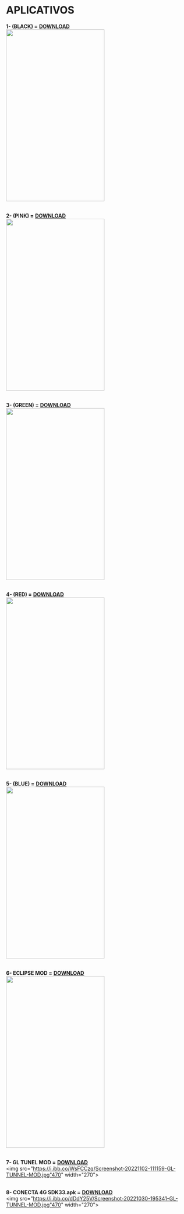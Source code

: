  # APLICATIVOS

<b> 1- (BLACK) =</b> <a href="https://github.com/Lockednet/APPS/raw/main/Conecta4G%20V3.0(black).apk"><b>DOWNLOAD</b></a>
<br/>
<img src="https://user-images.githubusercontent.com/105602625/186505902-a67e9567-9625-48dd-9950-9bf09e5e0f80.jpg" height="470" width="270">
<br/><br/>

<b> 2- (PINK) =</b> <a href="https://github.com/Lockednet/APPS/raw/main/Conecta4G%20V3.0(rosa).apk"><b>DOWNLOAD</b></a>
<br/>
<img src="https://user-images.githubusercontent.com/105602625/186505912-89b81047-79fd-4812-ae1c-b8c3aa5bf1fd.jpg" height="470" width="270">
<br/><br/>

<b> 3- (GREEN) =</b> <a href="https://github.com/Lockednet/APPS/raw/main/Conecta4G%20V3.0(verde).apk"><b>DOWNLOAD</b></a>
<br/>
<img src="https://user-images.githubusercontent.com/105602625/186505909-d1c334ae-af87-4cd2-a4f1-b512e0de8e73.jpg" height="470" width="270">
<br/><br/>

<b> 4- (RED) =</b> <a href="https://github.com/Lockednet/APPS/raw/main/Conecta4G%20V3.0(vermelho).apk"><b>DOWNLOAD</b></a>
<br/>
<img src="https://user-images.githubusercontent.com/105602625/186505915-32dfe3fe-faee-478e-b5f5-721964ef8830.jpg" height="470" width="270">
<br/><br/>

<b> 5- (BLUE) =</b> <a href="https://github.com/Lockednet/APPS/raw/main/Conecta4G%20V3.0(azul).apk"><b>DOWNLOAD</b></a>
<br/>
<img src="https://user-images.githubusercontent.com/105602625/186505907-acd77546-e7f9-4312-a620-4ddfa0e9dd68.jpg" height="470" width="270">
<br/><br/>

<b> 6- ECLIPSE MOD =</b> <a href="https://github.com/Lockednet/APPS/raw/main/ECLIPSE_MOD.apk"><b>DOWNLOAD</b></a>
<br/>
<img src="https://i.ibb.co/zhDrLsk/Screenshot-20221030-194744-BETO-DROID-BR-5.jpg" height="470" width="270">
<br/><br/>

<b> 7- GL TUNEL MOD =</b> <a href="https://github.com/Lockednet/APPS/raw/main/GL_MOD.apk"><b>DOWNLOAD</b></a>
<br/>
<img src="https://i.ibb.co/WsFCCzq/Screenshot-20221102-111159-GL-TUNNEL-MOD.jpg"470" width="270">
<br/><br/>

<b> 8- CONECTA 4G SDK33.apk =</b> <a href="https://github.com/Lockednet/APPS/raw/main/CONECTA4GSDK33.apk"><b>DOWNLOAD</b></a>
<br/>
<img src="https://i.ibb.co/dDdY25V/Screenshot-20221030-195341-GL-TUNNEL-MOD.jpg"470" width="270">
<br/><br/>








